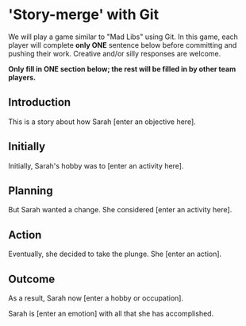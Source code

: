 # 'Story-merge' with Git
We will play a game similar to "Mad Libs" using Git. In this game, each player will complete **only ONE** sentence below before committing and pushing their work. Creative and/or silly responses are welcome.  

**Only fill in ONE section below; the rest will be filled in by other team players.**  

## Introduction  
This is a story about how Sarah
 [enter an objective here].  

## Initially  
Initially, Sarah's hobby was to
 [enter an activity here].  

## Planning  
But Sarah wanted a change. She considered
 [enter an activity here].  

## Action  
Eventually, she decided to take the plunge. She
 [enter an action].  

## Outcome  
As a result, Sarah now
 [enter a hobby or occupation].  

Sarah is
 [enter an emotion] 
 with all that she has accomplished.  
